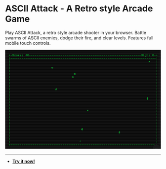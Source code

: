 # ASCII Attack - A Retro style Arcade Game

Play ASCII Attack, a retro style arcade shooter in your browser. Battle swarms of ASCII enemies, dodge their fire, and clear levels. Features full mobile touch controls.

![ASCII Attack - A Retro style Arcade Game Screenshot](https://raw.githubusercontent.com/ChrisPirillo/ascii-attack/main/assets/screenshot.png)

---

* **[Try it now!](https://pirillo.com/arcade/ascii-attack.html)**
